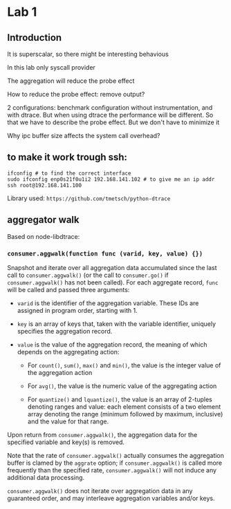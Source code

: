 # Lab 1

## Introduction

It is superscalar, so there might be interesting behavious

In this lab only syscall provider

The aggregation will reduce the probe effect

How to reduce the probe effect: remove output?

2 configurations: benchmark configuration without instrumentation, and with
dtrace. But when using dtrace the performance will be different. So that we have
to describe the probe effect. But we don't have to minimize it

Why ipc buffer size affects the system call overhead?

## to make it work trough ssh:
```
ifconfig # to find the correct interface
sudo ifconfig enp0s21f0u1i2 192.168.141.102 # to give me an ip addr
ssh root@192.168.141.100
```

Library used:
`https://github.com/tmetsch/python-dtrace`


## aggregator walk

Based on node-libdtrace:

### `consumer.aggwalk(function func (varid, key, value) {})`

Snapshot and iterate over all aggregation data accumulated since the
last call to `consumer.aggwalk()` (or the call to `consumer.go()` if
`consumer.aggwalk()` has not been called).  For each aggregate record,
`func` will be called and passed three arguments:

* `varid` is the identifier of the aggregation variable.  These IDs are
  assigned in program order, starting with 1.

* `key` is an array of keys that, taken with the variable identifier,
  uniquely specifies the aggregation record.

* `value` is the value of the aggregation record, the meaning of which
  depends on the aggregating action:

  * For `count()`, `sum()`, `max()` and `min()`, the value is the
    integer value of the aggregation action

  * For `avg()`, the value is the numeric value of the aggregating action

  * For `quantize()` and `lquantize()`, the value is an array of 2-tuples
    denoting ranges and value:  each element consists of a two element array
    denoting the range (minimum followed by maximum, inclusive) and the
    value for that range.  

Upon return from `consumer.aggwalk()`, the aggregation data for the specified
variable and key(s) is removed.

Note that the rate of `consumer.aggwalk()` actually consumes the aggregation
buffer is clamed by the `aggrate` option; if `consumer.aggwalk()` is called
more frequently than the specified rate, `consumer.aggwalk()` will not
induce any additional data processing.

`consumer.aggwalk()` does not iterate over aggregation data in any guaranteed
order, and may interleave aggregation variables and/or keys.

